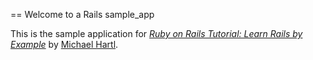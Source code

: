 == Welcome to a Rails sample_app

This is the sample application for
[*Ruby on Rails Tutorial: Learn Rails by Example*](http://railstutorial.org/)
by [Michael Hartl](http://michaelhartl.com/).


